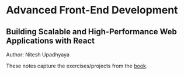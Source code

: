 # Advanced Front-End Development
## Building Scalable and High-Performance Web Applications with React

Author: Nitesh Upadhyaya

These notes capture the exercises/projects from the [book](https://link.springer.com/book/10.1007/979-8-8688-1318-4). 